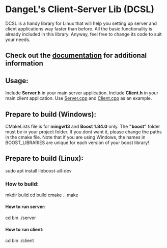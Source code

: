 # DangeL's Client-Server Lib (DCSL)
DCSL is a handy library for Linux that will help you setting up server and client applications way faster than before.
All the basic functionality is already included in this library.
Anyway, feel free to change its code to suit your needs.
## Check out the [documentation](https://github.com/DangeL187/DCSL/blob/main/doc/DCSL.md) for additional information
## Usage:
Include <b>Server.h</b> in your main server application.
Include <b>Client.h</b> in your main client application.
Use [Server.cpp](https://github.com/DangeL187/DCSL/blob/main/src/Server/Server.cpp) and [Client.cpp](https://github.com/DangeL187/DCSL/blob/main/src/Client/Client.cpp) as an example.
## Prepare to build (Windows):
CMakeLists file is for <b>mingw13</b> and <b>Boost 1.84.0</b> only.
The <b>"boost"</b> folder must be in your project folder.
If you dont want it, please change the paths in the cmake file.
Note that if you are using Windows, the names in BOOST_LIBRARIES are
unique for each version of your boost library!
## Prepare to build (Linux):
sudo apt install libboost-all-dev
### How to build:
mkdir build
cd build
cmake ..
make
#### How to run server:
cd bin
./server
#### How to run client:
cd bin
./client
